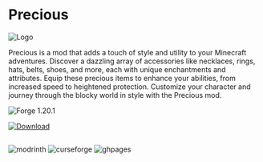 # Precious
![Logo](https://cdn.discordapp.com/attachments/706768779086135337/1168999499390263357/bgtitle.png)

Precious is a mod that adds a touch of style and utility to your Minecraft adventures. Discover a dazzling array of accessories like necklaces, rings, hats, belts, shoes, and more, each with unique enchantments and attributes. Equip these precious items to enhance your abilities, from increased speed to heightened protection. Customize your character and journey through the blocky world in style with the Precious mod.

![Forge 1.20.1](https://cdn.jsdelivr.net/npm/@intergrav/devins-badges@3/assets/compact/supported/forge_vector.svg)

[![Download](https://cdn.discordapp.com/attachments/706768779086135337/1169328228494741524/cozy_64h.png)](https://github.com/Skycryck/Precious/releases)

##

![modrinth](https://cdn.jsdelivr.net/npm/@intergrav/devins-badges@3/assets/cozy/available/modrinth_vector.svg)
![curseforge](https://cdn.jsdelivr.net/npm/@intergrav/devins-badges@3/assets/cozy/available/curseforge_vector.svg)
![ghpages](https://cdn.jsdelivr.net/npm/@intergrav/devins-badges@3/assets/cozy/documentation/ghpages_vector.svg)

